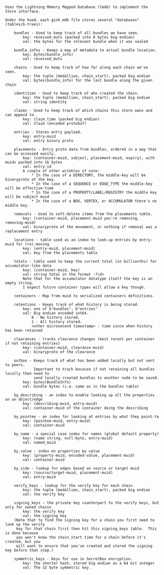     Uses the Lightning Memory Mapped Database (lmdb) to implement the Store interface.

    Under the hood, each gink.mdb file stores several "databases" (tables/b-trees):

        bundles - Used to keep track of all bundles we have seen.
            key: received_muts (packed into 8 bytes big endian)
            val: the bytes for the relevant bundle when it was sealed

        bundle_infos - Keeps a map of metadata to actual bundle location.
            key: bytes(bundle_info)
            val: received_muts

        chains - Used to keep track of how far along each chain we've seen.
            key: the tuple (medallion, chain_start), packed big endian
            val: bytes(bundle_info) for the last bundle along the given chain

        identities - Used to keep track of who created the chain.
            key: the tuple (medallion, chain_start), packed big endian
            val: string identity

        claims - Used to keep track of which chains this store owns and can append to.
            key: claim_time (packed big endian)
            val: Claim (encoded protobuf)

        entries - Stores entry payload.
            key: entry-muid
            val: entry binary proto

        placements - Entry proto data from bundles, ordered in a way that can be accessed easily.
            key: (container-muid, subject, placement-muid, expiry), with muids packed into 16 bytes
            val: entry-id
            A couple of other wrinkles of note:
                * In the case of a DIRECTORY, the middle-key will be binaryproto of the key.
                * In the case of a SEQUENCE or EDGE_TYPE the middle-key will be effective-time
                * In the case of a PROPERTY/LABEL/REGISTRY the middle key will be subject muid
                * In the case of a BOX, VERTEX, or ACCUMULATOR there's no middle key.

        removals - Used to soft-delete items from the placements table.
            key: (container-muid, placement-muid you're removing, removing-muid)
            val: binaryproto of the movement, or nothing if removal was a replacement entry

        locations - table used as an index to look-up entries by entry-muid for (re)-moving
            key: (entry-muid, placement-muid)
            val: key from the placements table

        totals - table used to keep the current total (in billionths) for accumulator-like data
            key: (container-muid, key)
            val: string total in the format -?\d+
            Note that for the accumulator datatype itself the key is an empty string.
            I expect future container types will allow a key though.

        containers - Map from muid to serialized containers definitions.

        retentions - Keeps track of what history is being stored.
            key: one of b"bundles", b"entries"
            val: Big endian encoded int64.
                0 - No history stored.
                1 - All history stored.
                <other microsecond timestamp> - time since when history has been retained

        clearances - tracks clearance changes (most recent per container if not retaining entries)
            key: (container-muid, clearance-muid)
            val: binaryproto of the clearance

        outbox - Keeps track of what has been added locally but not sent to peers.
                 Important to track because if not retaining all bundles locally then need to
                 send locally created bundles to another node to be saved.
            key: bytes(BundleInfo)
            val: bundle bytes (i.e. same as in the bundles table)

        by_describing - an index to enable looking up all the properties on an object/edge
            key: (describing-muid, entry-muid)
            val: container-muid of the container doing the describing

        by_pointee - an index for looking at entries by what they point-to
            key: (pointee-muid, entry-muid)
            val: container-muid

        by_name - a special case index for names (global default property)
            key: (name string, null-byte, entry-muid)
            val: named_muid

        by_value - index on properties by value
            key: (property-muid, encoded-value, placement-muid)
            val: container-muid

        by_side - lookup for edges based on source or target muid
            key: (source/target-muid, placement-muid)
            val: entry-muid

        verify_keys - lookup for the verify key for each chain
            key: the tuple (medallion, chain_start), packed big endian
            val: the verify key

        signing_keys - the private key counterpart to the verify keys, but only for owned chains
            key: the verify key
            val: the signing key
        (Note that to find the signing key for a chain you first need to look up the verify
         key for that chain first then hit this signing_keys table.  This is done because
         you won't know the chain_start time for a chain before it's created, but you
         will want to ensure that you've created and stored the signing key before that step.)

        symmetric_keys - Keys for use in SecretBox encryption.
            key: the shorter hash, stored big endian as a 64 bit integer
            val: The 32 byte symmetric key.
